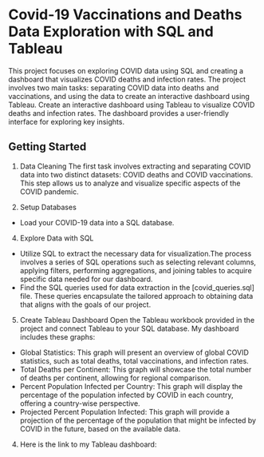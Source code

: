 # Covid-19 Vaccinations and Deaths Data Exploration with SQL and Tableau


This project focuses on exploring COVID data using SQL and creating a dashboard that visualizes COVID deaths and infection rates. The project involves two main tasks: separating COVID data into deaths and vaccinations, and using the data to create an interactive dashboard using Tableau.
Create an interactive dashboard using Tableau to visualize COVID deaths and infection rates. The dashboard provides a user-friendly interface for exploring key insights.

## Getting Started
1. Data Cleaning
The first task involves extracting and separating COVID data into two distinct datasets: COVID deaths and COVID vaccinations. This step allows us to analyze and visualize specific aspects of the COVID pandemic.

3. Setup Databases
- Load your COVID-19 data into a SQL database.

4. Explore Data with SQL
- Utilize SQL to extract the necessary data for visualization.The process involves a series of SQL operations such as selecting relevant columns, applying filters, performing aggregations, and joining tables to acquire specific data needed for our dashboard.
- Find the SQL queries used for data extraction in the [covid_queries.sql] file. These queries encapsulate the tailored approach to obtaining data that aligns with the goals of our project.
  
5. Create Tableau Dashboard
Open the Tableau workbook provided in the project and connect Tableau to your SQL database. My dashboard includes these graphs:
- Global Statistics: This graph will present an overview of global COVID statistics, such as total deaths, total vaccinations, and infection rates.
- Total Deaths per Continent: This graph will showcase the total number of deaths per continent, allowing for regional comparison.
- Percent Population Infected per Country: This graph will display the percentage of the population infected by COVID in each country, offering a country-wise perspective.
- Projected Percent Population Infected: This graph will provide a projection of the percentage of the population that might be infected by COVID in the future, based on the available data.
  
4. Here is the link to my Tableau dashboard:
   <!--- https://tabsoft.co/3QBRbuZ>
     
## Dependencies
The following dependencies are required to run this project:
- SQL database management system (e.g., MySQL, PostgreSQL)
- Tableau (latest version)
Make sure you have these dependencies installed and properly configured before running the project.

## Resources
The project uses the following resources:
- https://data.who.int/dashboards/covid19/data?n=c
